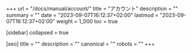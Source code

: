 +++
url = "/docs/manual/account/"
title = "アカウント"
description = ""
summary = ""
date = "2023-09-07T16:12:37+02:00"
lastmod = "2023-09-07T16:12:37+02:00"
weight = 1_000
toc = true

[sidebar]
collapsed = true

[seo]
title = ""
description = ""
canonical = ""
robots = ""
+++
